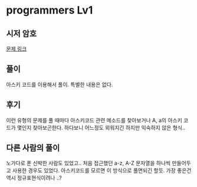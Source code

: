 # programmers Lv1

## 시저 암호

[문제 링크](https://programmers.co.kr/learn/courses/30/lessons/12926)

## 풀이

아스키 코드를 이용해서 풀이. 특별한 내용은 없다.

## 후기

이런 유형의 문제를 풀 때마다 아스키코드 관련 메소드를 찾아보거나 A, a의 아스키 코드가 몇인지 찾아보곤한다.
하다보니 어느정도 외워지긴 하지만 익숙하지 않은 형식..

## 다른 사람의 풀이

노가다로 푼 신박한 사람도 있었고.. 처음 접근했던 a-z, A-Z 문자열을 하나씩 만들어두고 
사용한 경우도 있었다. 아스키코드를 모르면 이 방식으로 풀면되긴 할듯.
가장 좋은건 역시 정규표현식이려나 ..? 